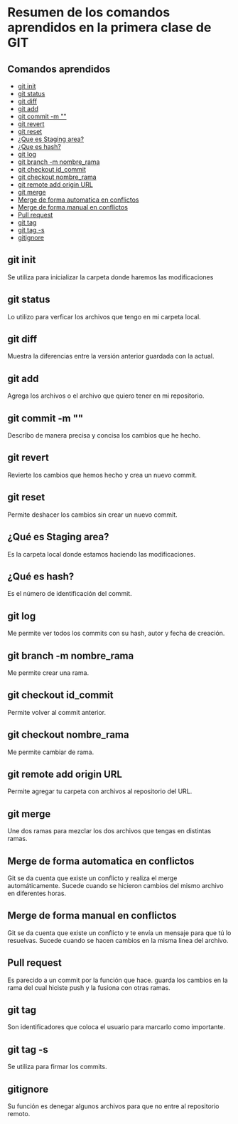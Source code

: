 # Resumen de los comandos aprendidos en la primera clase de GIT

## Comandos aprendidos
- [git init](#git-init)
- [git status](#git-status)
- [git diff](#git-diff)
- [git add](#git-add)
- [git commit -m ""](#git-commit--m-"")
- [git revert](#git-revert)
- [git reset](#git-reset)
- [¿Que es Staging area?](#¿Qué-es-Staging-area?)
- [¿Que es hash?](#¿Qué-es-hash?)
- [git log](#git-log)
- [git branch -m nombre_rama](#git-branch--m-nombre_rama)
- [git checkout id_commit](#git-checkout-id_commit)
- [git checkout nombre_rama](#git-checkout-nombre_rama)
- [git remote add origin URL](#git-remote-add-origin-URL)
- [git merge](#git-merge)
- [Merge de forma automatica en conflictos](#Merge-de-forma-automatica-en-conflictos)
- [Merge de forma manual en conflictos](#Merge-de-forma-manual-en-conflictos)
- [Pull request](#Pull-request)
- [git tag](#git-tag)
- [git tag -s](git-tag-s#)
- [gitignore](#gitignore)

## git init
Se utiliza para inicializar la carpeta donde haremos las modificaciones

## git status
Lo utilizo para verficar los archivos que tengo en mi carpeta local.

## git diff
Muestra la diferencias entre la versión anterior guardada con la actual.

## git add
Agrega los archivos o el archivo que quiero tener en mi repositorio.

## git commit -m ""
Describo de manera precisa y concisa los cambios que he hecho.

## git revert
Revierte los cambios que hemos hecho y crea un nuevo commit.

## git reset
Permite deshacer los cambios sin crear un nuevo commit.

## ¿Qué es Staging area?
Es la carpeta local donde estamos haciendo las modificaciones.

## ¿Qué es hash?
Es el número de identificación del commit.

## git log
Me permite ver todos los commits con su hash, autor y fecha de creación.

## git branch -m nombre_rama
Me permite crear una rama.

## git checkout id_commit
Permite volver al commit anterior.

## git checkout nombre_rama
Me permite cambiar de rama.

## git remote add origin URL
Permite agregar tu carpeta con archivos al repositorio del URL.

## git merge
Une dos ramas para mezclar los dos archivos que tengas en distintas ramas.

## Merge de forma automatica en conflictos
Git se da cuenta que existe un conflicto y realiza el merge automáticamente. Sucede cuando se hicieron cambios del mismo archivo en diferentes horas.

## Merge de forma manual en conflictos
Git se da cuenta que existe un conflicto y te envía un mensaje para que tú lo resuelvas. Sucede cuando se hacen cambios en la misma linea del archivo.

## Pull request
Es parecido a un commit por la función que hace. guarda los cambios en la rama del cual hiciste push y la fusiona con otras ramas.

## git tag
Son identificadores que coloca el usuario para marcarlo como importante.

## git tag -s
Se utiliza para firmar los commits.

## gitignore
Su función es denegar algunos archivos para que no entre al repositorio remoto.
